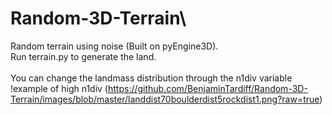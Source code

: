 # Random-3D-Terrain\
Random terrain using noise (Built on pyEngine3D).\
Run terrain.py to generate the land.\
\
You can change the landmass distribution through the n1div variable\
!example of high n1div (https://github.com/BenjaminTardiff/Random-3D-Terrain/images/blob/master/landdist70boulderdist5rockdist1.png?raw=true)

